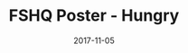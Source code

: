 ---
setID: 13
path: /product/fshq-poster-hungry
date: 2017-11-05
title: FSHQ Poster - Hungry
description: Museum-Quality Poster. Thick, durable, matte perfection, shouting out your message.
price: '400.00'
image1024: https://fullstackph.github.io/gatsby-paymongo-demo-store/assets/FSHQPoster-Hungry-1024.png
image150: https://fullstackph.github.io/gatsby-paymongo-demo-store/assets/FSHQPoster-Hungry-150.png
image300: https://fullstackph.github.io/gatsby-paymongo-demo-store/assets/FSHQPoster-Hungry-300.png
altText: product image
weight: '200 g'
dimensions: ''
materials: ''
OtherInfo: Lorem ipsum dolor sit amet, consectetur adipiscing elit. Curabitur 
---